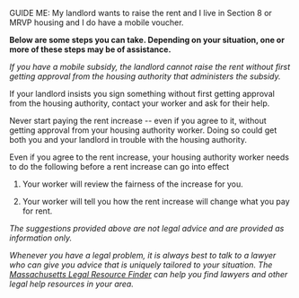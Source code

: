 GUIDE ME: My landlord wants to raise the rent and I live in Section 8 or
MRVP housing and I do have a mobile voucher.

**Below are some steps you can take.  Depending on your
situation, one or more of these steps may be of assistance.**

*If you have a mobile subsidy, the landlord cannot raise the rent
without first getting approval from the housing authority that
administers the subsidy.*

If your landlord insists you sign something without first getting
approval from the housing authority, contact your worker and ask for
their help.

Never start paying the rent increase -- even if you agree to it, without
getting approval from your housing authority worker. Doing so could get
both you and your landlord in trouble with the housing authority.

Even if you agree to the rent increase, your housing authority worker
needs to do the following before a rent increase can go into effect

1.  Your worker will review the fairness of the increase for you.

2.  Your worker will tell you how the rent increase will change what you
    pay for rent.

*The suggestions provided above are not legal advice and are provided as
information only.*

*Whenever you have a legal problem, it is always best to talk to a
lawyer who can give you advice that is uniquely tailored to your
situation. The [Massachusetts Legal Resource Finder](https://masslrf.org/) can
help you find lawyers and other legal help resources in your area.*
